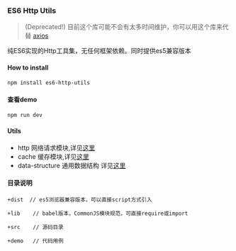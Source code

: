 ### ES6 Http Utils

> (Deprecated!) 目前这个库可能不会有太多时间维护，你可以用这个库来代替 [axios](https://github.com/mzabriskie/axios) 

纯ES6实现的Http工具集，无任何框架依赖。同时提供es5兼容版本


#### How to install

```bash
npm install es6-http-utils
```

#### 查看demo

```bash
npm run dev
```

#### Utils

* http 网络请求模块,详见[这里](https://github.com/kuitos/web-fetch-request/tree/master/src/http)
* cache 缓存模块,详见[这里](https://github.com/kuitos/web-fetch-request/tree/master/src/cache)
* data-structure 通用数据结构 详见[这里](https://github.com/kuitos/web-fetch-request/tree/master/src/data-structure)
	


#### 目录说明
	+dist  // es5浏览器兼容版本，可以直接script方式引入
	
	+lib	// babel版本，CommonJS模块规范，可直接require或import
	
	+src	// 源码目录
	
	+demo	// 代码用例
	
